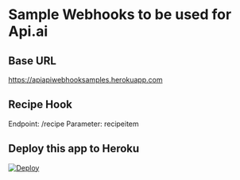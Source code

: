 # Sample Webhooks to be used for Api.ai

## Base URL
https://apiapiwebhooksamples.herokuapp.com

## Recipe Hook
Endpoint: /recipe
Parameter: recipeitem

## Deploy this app to Heroku
<a href="https://heroku.com/deploy">
  <img src="https://www.herokucdn.com/deploy/button.svg" alt="Deploy">
</a>